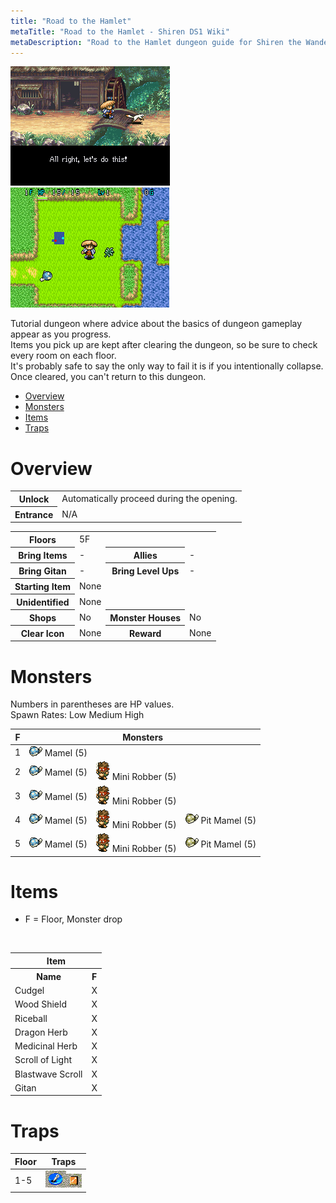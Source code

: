 ```yaml
---
title: "Road to the Hamlet"
metaTitle: "Road to the Hamlet - Shiren DS1 Wiki"
metaDescription: "Road to the Hamlet dungeon guide for Shiren the Wanderer DS1."
---
```


<div class="pageTopImage dungeonPageTopImage2">
  <img src="../images/areas/road_to_hamlet.png"/><img src="../images/areas/road_to_hamlet_2.png"/>
</div>

Tutorial dungeon where advice about the basics of dungeon gameplay appear as you progress.<br/>Items you pick up are kept after clearing the dungeon, so be sure to check every room on each floor.<br/>It's probably safe to say the only way to fail it is if you intentionally collapse.<br/>Once cleared, you can't return to this dungeon.

<ul class="quickLinksUL">
  <li><a href="#overview">Overview</a></li>
  <li><a href="#monsters">Monsters</a></li>
  <li><a href="#items">Items</a></li>
  <li><a href="#traps">Traps</a></li>
</ul>

# Overview

<table class="dungeonOverview">
  <tr>
    <th>Unlock</th>
    <td class="highlightYellow">Automatically proceed during the opening.</td>
  </tr>
  <tr>
    <th>Entrance</th>
    <td class="highlightYellow">N/A</td>
  </tr>
</table>

<table class="dungeonTable">
  <tr>
    <th>Floors</th>
    <td colspan="3">5F</td>
  </tr>
  <tr>
    <th>Bring Items</th>
    <td>-</td>
    <th>Allies</th>
    <td>-</td>
  </tr>
  <tr>
    <th>Bring Gitan</th>
    <td>-</td>
    <th>Bring Level Ups</th>
    <td>-</td>
  </tr>
  <tr>
    <th>Starting Item</th>
    <td colspan="3">None</td>
  </tr>
  <tr>
    <th>Unidentified</th>
    <td colspan="3">None</td>
  </tr>
  <tr>
    <th>Shops</th>
    <td>No</td>
    <th>Monster Houses</th>
    <td>No</td>
  </tr>
  <tr>
    <th>Clear Icon</th>
    <td>None</td>
    <th>Reward</th>
    <td>None</td>
  </tr>
</table>

# Monsters

Numbers in parentheses are HP values.<br/>Spawn Rates: <span class="low">Low</span> <span class="mid">Medium</span> <span class="high">High</span>

<table class="monsterTable">
  <thead>
    <tr>
      <th>F</th>
      <th colspan="3">Monsters</th>
    </tr>
  </thead>
  <tbody>
    <tr>
      <td>1</td>
      <td class="low"><img src="../images/monsters2/mamel_1.png"/> Mamel (5)</td>
      <td></td>
      <td></td>
    </tr>
    <tr>
      <td>2</td>
      <td class="low"><img src="../images/monsters2/mamel_1.png"/> Mamel (5)</td>
      <td class="low"><img src="../images/monsters2/mini_robber_1.png"/> Mini Robber (5)</td>
      <td></td>
    </tr>
    <tr>
      <td>3</td>
      <td class="low"><img src="../images/monsters2/mamel_1.png"/> Mamel (5)</td>
      <td class="low"><img src="../images/monsters2/mini_robber_1.png"/> Mini Robber (5)</td>
      <td></td>
    </tr>
    <tr>
      <td>4</td>
      <td class="low"><img src="../images/monsters2/mamel_1.png"/> Mamel (5)</td>
      <td class="low"><img src="../images/monsters2/mini_robber_1.png"/> Mini Robber (5)</td>
      <td class="low"><img src="../images/monsters2/mamel_2.png"/> Pit Mamel (5)</td>
    </tr>
    <tr>
      <td>5</td>
      <td class="low"><img src="../images/monsters2/mamel_1.png"/> Mamel (5)</td>
      <td class="low"><img src="../images/monsters2/mini_robber_1.png"/> Mini Robber (5)</td>
      <td class="low"><img src="../images/monsters2/mamel_2.png"/> Pit Mamel (5)</td>
    </tr>
  </tbody>
</table>

# Items

- F = Floor, Monster drop

<br/>

<table class="dungeonItemTable">
  <tr>
    <th colspan="5" class="highlightLightblue">Item</th>
  </tr>
  <tr>
    <th>Name</th>
    <th>F</th>
  </tr>
  <tr>
    <td class="leftText">Cudgel</td>
    <td>X</td>
  </tr>
  <tr>
    <td class="leftText">Wood Shield</td>
    <td>X</td>
  </tr>
  <tr>
    <td class="leftText">Riceball</td>
    <td>X</td>
  </tr>
  <tr>
    <td class="leftText">Dragon Herb</td>
    <td>X</td>
  </tr>
  <tr>
    <td class="leftText">Medicinal Herb</td>
    <td>X</td>
  </tr>
  <tr>
    <td class="leftText">Scroll of Light</td>
    <td>X</td>
  </tr>
  <tr>
    <td class="leftText">Blastwave Scroll</td>
    <td>X</td>
  </tr>
  <tr>
    <td class="leftText">Gitan</td>
    <td>X</td>
  </tr>
</table>

# Traps

<table class="sealTable">
  <thead>
    <tr>
      <th>Floor</th>
      <th>Traps</th>
    </tr>
  </thead>
  <tbody>
    <tr>
      <td>1-5</td>
      <td><img src="../images/traps/immobilization.png"/><img src="../images/traps/wood_arrow.png"/></td>
    </tr>
  </tbody>
</table>
